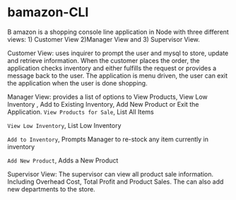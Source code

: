 # bamazon-CLI
B amazon is a shopping console line application in Node with three different views: 1) Customer View 2)Manager View and 3) Supervisor View.

Customer View: uses inquirer to prompt the user and mysql to store, update and retrieve information.
When the customer places the order, the application checks inventory and either fulfills the request or provides a message back to the user.  The application is menu driven, the user can exit the application when the user is done shopping.

Manager View: provides a list of options to View Products, View Low Inventory , Add to Existing Inventory, Add New Product or Exit the Application.
`View Products for Sale`, List All Items

`View Low Inventory`, List Low Inventory

`Add to Inventory`, Prompts Manager to re-stock any item currently in inventory

`Add New Product`, Adds a New Product 

Supervisor View:   The supervisor can view all product sale information.  Including Overhead Cost, Total Profit and Product Sales.  The can also add new departments to the store.

